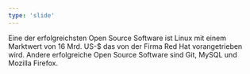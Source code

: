 ```yaml
---
type: 'slide'
---
```

Eine der erfolgreichsten Open Source Software ist Linux mit einem Marktwert von 16 Mrd. US-$ das von der Firma Red Hat vorangetrieben wird. Andere erfolgreiche Open Source Software sind Git, MySQL und Mozilla Firefox.
